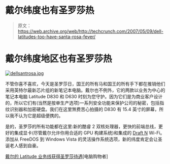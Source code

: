 # 戴尔纬度也有圣罗莎热

> 原文：<https://web.archive.org/web/http://techcrunch.com/2007/05/09/dell-latitudes-too-have-santa-rosa-fever/>

# 戴尔纬度地区也有圣罗莎热

[![dellsantrosa.jpg](img/4e8dccc29fc67c6cd9d125d482226d0a.png)](https://web.archive.org/web/20210225063821/https://beta.techcrunch.com/wp-content/uploads/2007/05/dellsantrosa.jpg "dellsantrosa.jpg")

不管你喜不喜欢，今天是圣罗莎日，国王的所有马和国王的所有手下都在推销他们采用英特尔最新芯片组的新笔记本电脑。戴尔也不例外，它的两款以业务为中心的笔记本电脑 Latitude D830 和 D630 时刻为您守护。因为它们是为商业客户设计的，所以它们有(当然是按单生产选项)一系列安全功能来保护公司的秘密，包括指纹识别器和加密硬盘。我们在这里煞费苦心拍摄的 D830 有 15.4 英寸的屏幕，所以我不认为它是超级便携的。

是的，圣罗莎的所有功能都在这里:新的酷睿 2 双核处理器，更快的前端总线，更好的集成显卡(尽管戴尔允许你用合适的 GPU 构建系统)和集成的 [Draft N](https://web.archive.org/web/20210225063821/http://crunchgear.com/2007/03/14/draft-n-now-final-n-nerd-democracy-works/) Wi-Fi。添加从 FreeDOS 到 Windows Vista 的灵活操作系统选项，新的纬度肯定会让圣诞老人感到自豪。

[戴尔的 Latitude 业务线获得圣罗莎待遇](https://web.archive.org/web/20210225063821/http://computershopper.com/santarosa/dells_latitude_business_line_g)[电脑购物者]